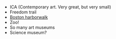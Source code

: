  - ICA (Contemporary art. Very great, but very small)
 - Freedom trail
 - [Boston harborwalk](https://www.bostonharborwalk.org/)
 - Zoo!
 - So many art museums
 - Science museum?

